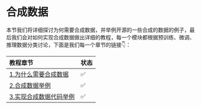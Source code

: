 # 合成数据

本节我们将详细探讨为何需要合成数据，并举例开源的一些合成的数据的例子，最后我们会对如何实现合成数据做出详细的教程，每一个模块都根据预训练、微调、推理数据分类讨论，下面是我们每一个章节的链接👇：

| 教程章节   | 状态 |  
|:--------|:------|
| [1.为什么需要合成数据](./1.why_synthetic_data.md)   |  ✅  |
| [2.合成数据举例](./2.synthetic_data_examples.md)   | ✅  |
| [3.实现合成数据代码举例](./3.data_generate_code.md)   | ✅   |
